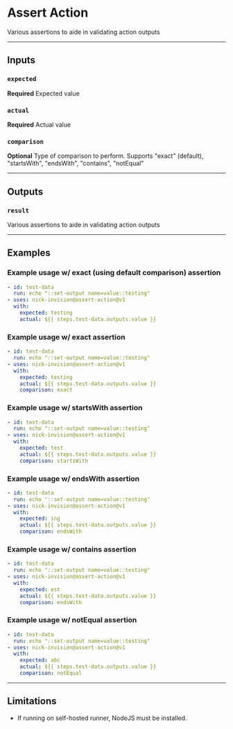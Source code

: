 # Assert Action

Various assertions to aide in validating action outputs

---

## **Inputs**

### **`expected`**

**Required** Expected value

### **`actual`**

**Required** Actual value

### **`comparison`**

**Optional** Type of comparison to perform.  Supports "exact" (default), "startsWith", "endsWith", "contains", "notEqual"

---

## **Outputs**

### **`result`**

Various assertions to aide in validating action outputs

---

## **Examples**

### Example usage w/ exact (using default comparison) assertion

```yaml
- id: test-data
  run: echo "::set-output name=value::testing"
- uses: nick-invision@assert-action@v1
  with:
    expected: testing
    actual: ${{ steps.test-data.outputs.value }}
```

### Example usage w/ exact assertion

```yaml
- id: test-data
  run: echo "::set-output name=value::testing"
- uses: nick-invision@assert-action@v1
  with:
    expected: testing
    actual: ${{ steps.test-data.outputs.value }}
    comparison: exact
```

### Example usage w/ startsWith assertion

```yaml
- id: test-data
  run: echo "::set-output name=value::testing"
- uses: nick-invision@assert-action@v1
  with:
    expected: test
    actual: ${{ steps.test-data.outputs.value }}
    comparison: startsWith
```

### Example usage w/ endsWith assertion

```yaml
- id: test-data
  run: echo "::set-output name=value::testing"
- uses: nick-invision@assert-action@v1
  with:
    expected: ing
    actual: ${{ steps.test-data.outputs.value }}
    comparison: endsWith
```

### Example usage w/ contains assertion

```yaml
- id: test-data
  run: echo "::set-output name=value::testing"
- uses: nick-invision@assert-action@v1
  with:
    expected: est
    actual: ${{ steps.test-data.outputs.value }}
    comparison: endsWith
```

### Example usage w/ notEqual assertion

```yaml
- id: test-data
  run: echo "::set-output name=value::testing"
- uses: nick-invision@assert-action@v1
  with:
    expected: abc
    actual: ${{ steps.test-data.outputs.value }}
    comparison: notEqual
```

---

## **Limitations**

- If running on self-hosted runner, NodeJS must be installed.
